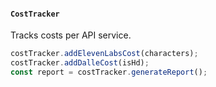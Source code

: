 #### `CostTracker`

Tracks costs per API service.

```javascript
costTracker.addElevenLabsCost(characters);
costTracker.addDalleCost(isHd);
const report = costTracker.generateReport();
```
